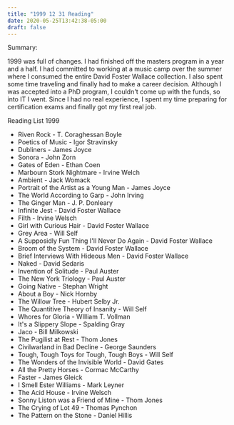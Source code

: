 ```yaml
---
title: "1999 12 31 Reading"
date: 2020-05-25T13:42:38-05:00
draft: false
---
```


Summary:

1999 was full of changes. I had finished off the masters program in a year and a half. I had committed to working at a music camp over the summer where I consumed the entire David Foster Wallace collection. I also spent some time traveling and finally had to make a career decision. Although I was accepted into a PhD program, I couldn't come up with the funds, so into IT I went. Since I had no real experience, I spent my time preparing for certification exams and finally got my first real job.



Reading List 1999

* Riven Rock - T. Coraghessan Boyle
* Poetics of Music - Igor Stravinsky
* Dubliners - James Joyce
* Sonora - John Zorn
* Gates of Eden - Ethan Coen
* Marbourn Stork Nightmare - Irvine Welch
* Ambient - Jack Womack
* Portrait of the Artist as a Young Man - James Joyce
* The World According to Garp - John Irving
* The Ginger Man - J. P. Donleary
* Infinite Jest - David Foster Wallace
* Filth - Irvine Welsch
* Girl with Curious Hair - David Foster Wallace
* Grey Area - Will Self
* A Supposidly Fun Thing I'll Never Do Again - David Foster Wallace
* Broom of the System - David Foster Wallace
* Brief Interviews With Hideous Men - David Foster Wallace
* Naked - David Sedaris
* Invention of Solitude - Paul Auster
* The New York Triology - Paul Auster
* Going Native - Stephan Wright
* About a Boy - Nick Hornby
* The Willow Tree - Hubert Selby Jr.
* The Quantitive Theory of Insanity - Will Self
* Whores for Gloria - WIlliam T. Vollman
* It's a Slippery Slope - Spalding Gray
* Jaco - Bill Milkowski
* The Pugilist at Rest - Thom Jones
* Civilwarland in Bad Decline - George Saunders
* Tough, Tough Toys for Tough, Tough Boys - Will Self
* The Wonders of the Invisible World - David Gates
* All the Pretty Horses - Cormac McCarthy
* Faster - James Gleick
* I Smell Ester Williams - Mark Leyner
* The Acid House - Irvine Welsch
* Sonny Liston was a Friend of Mine - Thom Jones
* The Crying of Lot 49 - Thomas Pynchon
* The Pattern on the Stone - Daniel Hillis
